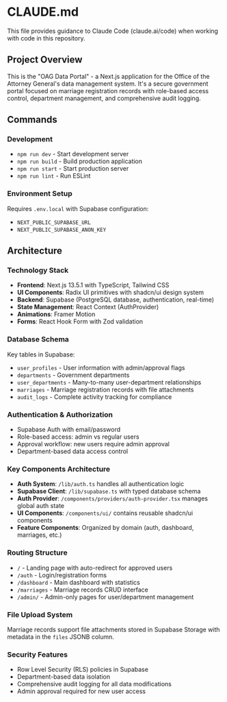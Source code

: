 # CLAUDE.md

This file provides guidance to Claude Code (claude.ai/code) when working with code in this repository.

## Project Overview

This is the "OAG Data Portal" - a Next.js application for the Office of the Attorney General's data management system. It's a secure government portal focused on marriage registration records with role-based access control, department management, and comprehensive audit logging.

## Commands

### Development
- `npm run dev` - Start development server
- `npm run build` - Build production application
- `npm run start` - Start production server
- `npm run lint` - Run ESLint

### Environment Setup
Requires `.env.local` with Supabase configuration:
- `NEXT_PUBLIC_SUPABASE_URL`
- `NEXT_PUBLIC_SUPABASE_ANON_KEY`

## Architecture

### Technology Stack
- **Frontend**: Next.js 13.5.1 with TypeScript, Tailwind CSS
- **UI Components**: Radix UI primitives with shadcn/ui design system
- **Backend**: Supabase (PostgreSQL database, authentication, real-time)
- **State Management**: React Context (AuthProvider)
- **Animations**: Framer Motion
- **Forms**: React Hook Form with Zod validation

### Database Schema
Key tables in Supabase:
- `user_profiles` - User information with admin/approval flags
- `departments` - Government departments
- `user_departments` - Many-to-many user-department relationships
- `marriages` - Marriage registration records with file attachments
- `audit_logs` - Complete activity tracking for compliance

### Authentication & Authorization
- Supabase Auth with email/password
- Role-based access: admin vs regular users
- Approval workflow: new users require admin approval
- Department-based data access control

### Key Components Architecture
- **Auth System**: `/lib/auth.ts` handles all authentication logic
- **Supabase Client**: `/lib/supabase.ts` with typed database schema
- **Auth Provider**: `/components/providers/auth-provider.tsx` manages global auth state
- **UI Components**: `/components/ui/` contains reusable shadcn/ui components
- **Feature Components**: Organized by domain (auth, dashboard, marriages, etc.)

### Routing Structure
- `/` - Landing page with auto-redirect for approved users
- `/auth` - Login/registration forms
- `/dashboard` - Main dashboard with statistics
- `/marriages` - Marriage records CRUD interface
- `/admin/` - Admin-only pages for user/department management

### File Upload System
Marriage records support file attachments stored in Supabase Storage with metadata in the `files` JSONB column.

### Security Features
- Row Level Security (RLS) policies in Supabase
- Department-based data isolation
- Comprehensive audit logging for all data modifications
- Admin approval required for new user access